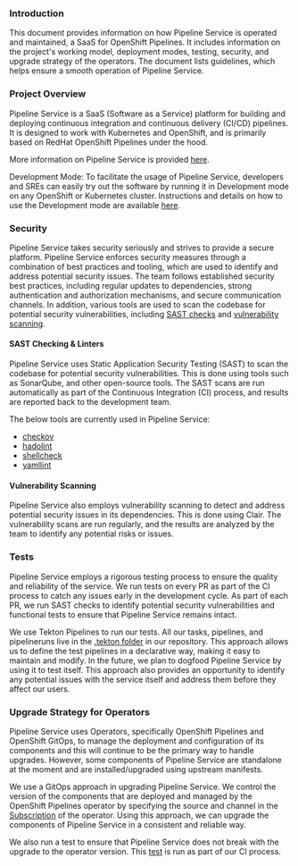 
### Introduction
This document provides information on how Pipeline Service is operated and maintained, a SaaS for OpenShift Pipelines. It includes information on the project's working model, deployment modes, testing, security, and upgrade strategy of the operators. The document lists guidelines, which helps ensure a smooth operation of Pipeline Service.

### Project Overview

Pipeline Service is a SaaS (Software as a Service) platform for building and deploying continuous integration and continuous delivery (CI/CD) pipelines. It is designed to work with Kubernetes and OpenShift, and is primarily based on RedHat OpenShift Pipelines under the hood.

More information on Pipeline Service is provided [here](../../README.md).
 
Development Mode: To facilitate the usage of Pipeline Service, developers and SREs can easily try out the software by running it in Development mode on any OpenShift or Kubernetes cluster. Instructions and details on how to use the Development mode are available [here](../../developer).

### Security

Pipeline Service takes security seriously and strives to provide a secure platform. Pipeline Service enforces security measures through a combination of best practices and tooling, which are used to identify and address potential security issues. The team follows established security best practices, including regular updates to dependencies, strong authentication and authorization mechanisms, and secure communication channels. In addition, various tools are used to scan the codebase for potential security vulnerabilities, including [SAST checks](../../.tekton/pipeline-service-static-code-analysis.yaml) and [vulnerability scanning](../../.github/workflows/periodic-scanner-quay.yaml).

#### SAST Checking & Linters

Pipeline Service uses Static Application Security Testing (SAST) to scan the codebase for potential security vulnerabilities. This is done using tools such as SonarQube, and other open-source tools. The SAST scans are run automatically as part of the Continuous Integration (CI) process, and results are reported back to the development team. 

The below tools are currently used in Pipeline Service: 
- [checkov](https://github.com/bridgecrewio/checkov)
- [hadolint](https://github.com/hadolint/hadolint)
- [shellcheck](https://github.com/koalaman/shellcheck)
- [yamllint](https://github.com/adrienverge/yamllint)


#### Vulnerability Scanning

Pipeline Service also employs vulnerability scanning to detect and address potential security issues in its dependencies. This is done using Clair. The vulnerability scans are run regularly, and the results are analyzed by the team to identify any potential risks or issues.

### Tests

Pipeline Service employs a rigorous testing process to ensure the quality and reliability of the service. We run tests on every PR as part of the CI process to catch any issues early in the development cycle. As part of each PR, we run SAST checks to identify potential security vulnerabilities and functional tests to ensure that Pipeline Service remains intact.

We use Tekton Pipelines to run our tests. All our tasks, pipelines, and pipelineruns live in the [.tekton folder](../../.tekton) in our repository. This approach allows us to define the test pipelines in a declarative way, making it easy to maintain and modify. In the future, we plan to dogfood Pipeline Service by using it to test itself. This approach also provides an opportunity to identify any potential issues with the service itself and address them before they affect our users.

### Upgrade Strategy for Operators

Pipeline Service uses Operators, specifically OpenShift Pipelines and OpenShift GitOps, to manage the deployment and configuration of its components and this will continue to be the primary way to handle upgrades. However, some components of Pipeline Service are standalone at the moment and are installed/upgraded using upstream manifests.

We use a GitOps approach in upgrading Pipeline Service. We control the version of the components that are deployed and managed by the OpenShift Pipelines operator by specifying the source and channel in the [Subscription](../../operator/gitops/argocd/pipeline-service/openshift-pipelines/openshift-operator.yaml) of the operator. Using this approach, we can upgrade the components of Pipeline Service in a consistent and reliable way.

We also run a test to ensure that Pipeline Service does not break with the upgrade to the operator version. This [test](../../.tekton/pipeline-service-upgrade-test.yaml) is run as part of our CI process.


